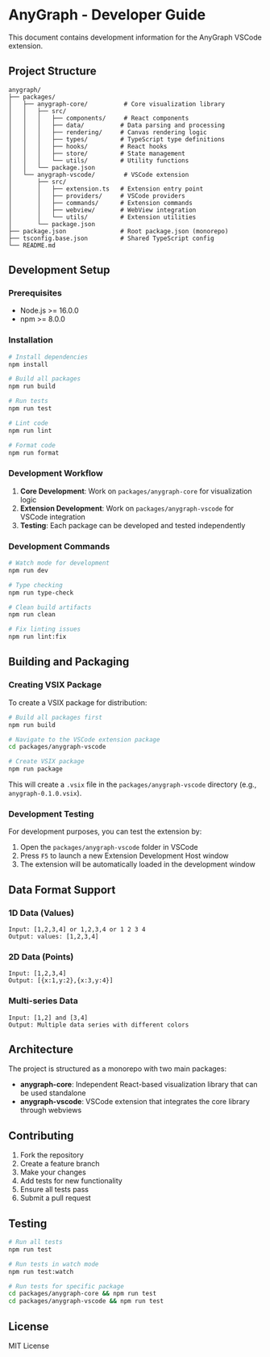 # AnyGraph - Developer Guide

This document contains development information for the AnyGraph VSCode extension.

## Project Structure

```
anygraph/
├── packages/
│   ├── anygraph-core/          # Core visualization library
│   │   ├── src/
│   │   │   ├── components/     # React components
│   │   │   ├── data/          # Data parsing and processing
│   │   │   ├── rendering/     # Canvas rendering logic
│   │   │   ├── types/         # TypeScript type definitions
│   │   │   ├── hooks/         # React hooks
│   │   │   ├── store/         # State management
│   │   │   └── utils/         # Utility functions
│   │   └── package.json
│   └── anygraph-vscode/        # VSCode extension
│       ├── src/
│       │   ├── extension.ts   # Extension entry point
│       │   ├── providers/     # VSCode providers
│       │   ├── commands/      # Extension commands
│       │   ├── webview/       # WebView integration
│       │   └── utils/         # Extension utilities
│       └── package.json
├── package.json               # Root package.json (monorepo)
├── tsconfig.base.json         # Shared TypeScript config
└── README.md
```

## Development Setup

### Prerequisites

- Node.js >= 16.0.0
- npm >= 8.0.0

### Installation

```bash
# Install dependencies
npm install

# Build all packages
npm run build

# Run tests
npm run test

# Lint code
npm run lint

# Format code
npm run format
```

### Development Workflow

1. **Core Development**: Work on `packages/anygraph-core` for visualization logic
2. **Extension Development**: Work on `packages/anygraph-vscode` for VSCode integration
3. **Testing**: Each package can be developed and tested independently

### Development Commands

```bash
# Watch mode for development
npm run dev

# Type checking
npm run type-check

# Clean build artifacts
npm run clean

# Fix linting issues
npm run lint:fix
```

## Building and Packaging

### Creating VSIX Package

To create a VSIX package for distribution:

```bash
# Build all packages first
npm run build

# Navigate to the VSCode extension package
cd packages/anygraph-vscode

# Create VSIX package
npm run package
```

This will create a `.vsix` file in the `packages/anygraph-vscode` directory (e.g., `anygraph-0.1.0.vsix`).

### Development Testing

For development purposes, you can test the extension by:

1. Open the `packages/anygraph-vscode` folder in VSCode
2. Press `F5` to launch a new Extension Development Host window
3. The extension will be automatically loaded in the development window

## Data Format Support

### 1D Data (Values)
```
Input: [1,2,3,4] or 1,2,3,4 or 1 2 3 4
Output: values: [1,2,3,4]
```

### 2D Data (Points)
```
Input: [1,2,3,4]
Output: [{x:1,y:2},{x:3,y:4}]
```

### Multi-series Data
```
Input: [1,2] and [3,4]
Output: Multiple data series with different colors
```

## Architecture

The project is structured as a monorepo with two main packages:

- **anygraph-core**: Independent React-based visualization library that can be used standalone
- **anygraph-vscode**: VSCode extension that integrates the core library through webviews

## Contributing

1. Fork the repository
2. Create a feature branch
3. Make your changes
4. Add tests for new functionality
5. Ensure all tests pass
6. Submit a pull request

## Testing

```bash
# Run all tests
npm run test

# Run tests in watch mode
npm run test:watch

# Run tests for specific package
cd packages/anygraph-core && npm run test
cd packages/anygraph-vscode && npm run test
```

## License

MIT License